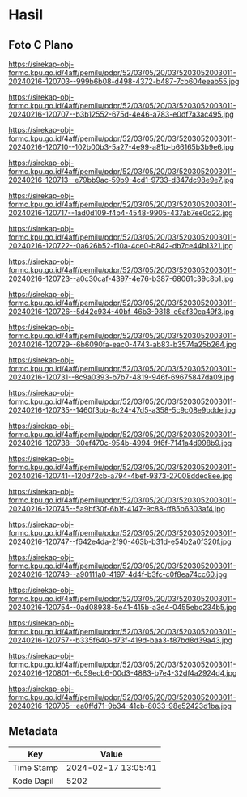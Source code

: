 # Hasil

## Foto C Plano

https://sirekap-obj-formc.kpu.go.id/4aff/pemilu/pdpr/52/03/05/20/03/5203052003011-20240216-120703--999b6b08-d498-4372-b487-7cb604eeab55.jpg

https://sirekap-obj-formc.kpu.go.id/4aff/pemilu/pdpr/52/03/05/20/03/5203052003011-20240216-120707--b3b12552-675d-4e46-a783-e0df7a3ac495.jpg

https://sirekap-obj-formc.kpu.go.id/4aff/pemilu/pdpr/52/03/05/20/03/5203052003011-20240216-120710--102b00b3-5a27-4e99-a81b-b66165b3b9e6.jpg

https://sirekap-obj-formc.kpu.go.id/4aff/pemilu/pdpr/52/03/05/20/03/5203052003011-20240216-120713--e79bb9ac-59b9-4cd1-9733-d347dc98e9e7.jpg

https://sirekap-obj-formc.kpu.go.id/4aff/pemilu/pdpr/52/03/05/20/03/5203052003011-20240216-120717--1ad0d109-f4b4-4548-9905-437ab7ee0d22.jpg

https://sirekap-obj-formc.kpu.go.id/4aff/pemilu/pdpr/52/03/05/20/03/5203052003011-20240216-120722--0a626b52-f10a-4ce0-b842-db7ce44b1321.jpg

https://sirekap-obj-formc.kpu.go.id/4aff/pemilu/pdpr/52/03/05/20/03/5203052003011-20240216-120723--a0c30caf-4397-4e76-b387-68061c39c8b1.jpg

https://sirekap-obj-formc.kpu.go.id/4aff/pemilu/pdpr/52/03/05/20/03/5203052003011-20240216-120726--5d42c934-40bf-46b3-9818-e6af30ca49f3.jpg

https://sirekap-obj-formc.kpu.go.id/4aff/pemilu/pdpr/52/03/05/20/03/5203052003011-20240216-120729--6b6090fa-eac0-4743-ab83-b3574a25b264.jpg

https://sirekap-obj-formc.kpu.go.id/4aff/pemilu/pdpr/52/03/05/20/03/5203052003011-20240216-120731--8c9a0393-b7b7-4819-946f-69675847da09.jpg

https://sirekap-obj-formc.kpu.go.id/4aff/pemilu/pdpr/52/03/05/20/03/5203052003011-20240216-120735--1460f3bb-8c24-47d5-a358-5c9c08e9bdde.jpg

https://sirekap-obj-formc.kpu.go.id/4aff/pemilu/pdpr/52/03/05/20/03/5203052003011-20240216-120738--30ef470c-954b-4994-9f6f-7141a4d998b9.jpg

https://sirekap-obj-formc.kpu.go.id/4aff/pemilu/pdpr/52/03/05/20/03/5203052003011-20240216-120741--120d72cb-a794-4bef-9373-27008ddec8ee.jpg

https://sirekap-obj-formc.kpu.go.id/4aff/pemilu/pdpr/52/03/05/20/03/5203052003011-20240216-120745--5a9bf30f-6b1f-4147-9c88-ff85b6303af4.jpg

https://sirekap-obj-formc.kpu.go.id/4aff/pemilu/pdpr/52/03/05/20/03/5203052003011-20240216-120747--f642e4da-2f90-463b-b31d-e54b2a0f320f.jpg

https://sirekap-obj-formc.kpu.go.id/4aff/pemilu/pdpr/52/03/05/20/03/5203052003011-20240216-120749--a90111a0-4197-4d4f-b3fc-c0f8ea74cc60.jpg

https://sirekap-obj-formc.kpu.go.id/4aff/pemilu/pdpr/52/03/05/20/03/5203052003011-20240216-120754--0ad08938-5e41-415b-a3e4-0455ebc234b5.jpg

https://sirekap-obj-formc.kpu.go.id/4aff/pemilu/pdpr/52/03/05/20/03/5203052003011-20240216-120757--b335f640-d73f-419d-baa3-f87bd8d39a43.jpg

https://sirekap-obj-formc.kpu.go.id/4aff/pemilu/pdpr/52/03/05/20/03/5203052003011-20240216-120801--6c59ecb6-00d3-4883-b7e4-32df4a2924d4.jpg

https://sirekap-obj-formc.kpu.go.id/4aff/pemilu/pdpr/52/03/05/20/03/5203052003011-20240216-120705--ea0ffd71-9b34-41cb-8033-98e52423d1ba.jpg


## Metadata

| Key        | Value               |
| ---------- | ------------------- |
| Time Stamp | 2024-02-17 13:05:41 |
| Kode Dapil | 5202                |



